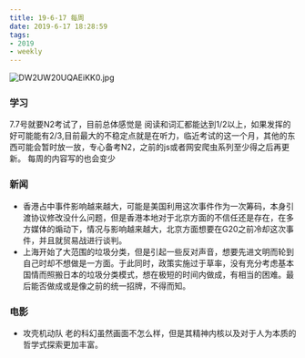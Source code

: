```yaml
---
title: 19-6-17 每周
date: 2019-6-17 18:28:59
tags: 
- 2019
- weekly
---
```


![DW2UW20UQAEiKK0.jpg](https://i.loli.net/2019/06/17/5d0752e55a1cf16817.jpg)
<!-- more-->
### 学习
7.7号就要N2考试了，目前总体感觉是 阅读和词汇都能达到1/2以上，如果发挥的好可能能有2/3,目前最大的不稳定点就是在听力，临近考试的这一个月，其他的东西可能会暂时放一放，专心备考N2，之前的js或者网安爬虫系列至少得之后再更新。 每周的内容写的也会变少

### 新闻
- 香港占中事件影响越来越大，可能是美国利用这次事件作为一次筹码，本身引渡协议修改没什么问题，但是香港本地对于北京方面的不信任还是存在，在多方媒体的煽动下，情况与影响越来越大，北京方面想要在G20之前冷却这次事件，并且就贸易战进行谈判。
- 上海开始了大范围的垃圾分类，但是引起一些反对声音，想要先进文明而轮到自己时却不想做是一方面。于此同时，政策实施过于草率，没有充分考虑基本国情而照搬日本的垃圾分类模式，想在极短的时间内做成，有相当的困难。最后能否做成或是像之前的统一招牌，不得而知。

### 电影
- 攻壳机动队 老的科幻虽然画面不怎么样，但是其精神内核以及对于人为本质的哲学式探索更加丰富。
